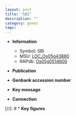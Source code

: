 ```yaml
---
layout: post
title: "SBI"
description: ""
category: genes
tags: 
---
```


* **Information**  
    + Symbol: SBI  
    + MSU: [LOC_Os05g43880](http://rice.uga.edu/cgi-bin/ORF_infopage.cgi?orf=LOC_Os05g43880)  
    + RAPdb: [Os05g0514600](http://rapdb.dna.affrc.go.jp/viewer/gbrowse_details/irgsp1?name=Os05g0514600)  

* **Publication**  

* **Genbank accession number**  

* **Key message**  

* **Connection**  

[//]: # * **Key figures**  


